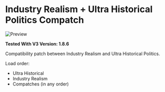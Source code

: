 # Industry Realism + Ultra Historical Politics Compatch

![Preview](thumbnail.png)

**Tested With V3 Version: 1.8.6**

Compatibility patch between Industry Realism and Ultra Historical Politics.

Load order:

- Ultra Historical
- Industry Realism
- Compatches (in any order)

